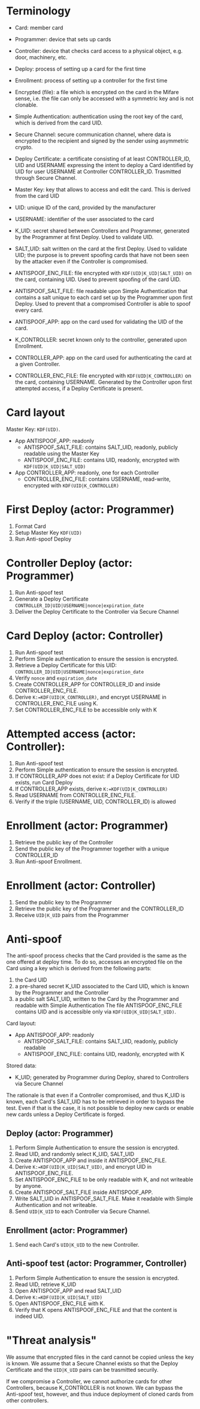 Terminology
===
 - Card: member card
 - Programmer: device that sets up cards
 - Controller: device that checks card access to a physical object, e.g. door, machinery, etc.
 - Deploy: process of setting up a card for the first time
 - Enrollment: process of setting up a controller for the first time
 - Encrypted (file): a file which is encrypted on the card in the Mifare sense, i.e. the file can only be accessed with
   a symmetric key and is not clonable.
 - Simple Authentication: authentication using the root key of the card, which is derived from the card UID.
 - Secure Channel: secure communication channel, where data is encrypted to the recipient and signed by the sender
   using asymmetric crypto.
 - Deploy Certificate: a certificate consisting of at least CONTROLLER_ID, UID and USERNAME expressing the intent to
   deploy a Card identified by UID for user USERNAME at Controller CONTROLLER_ID. Trasmitted through Secure Channel.
 - Master Key: key that allows to access and edit the card. This is derived from the card UID



 - UID: unique ID of the card, provided by the manufacturer
 - USERNAME: identifier of the user associated to the card

 - K_UID: secret shared between Controllers and Programmer, generated by the Programmer at first Deploy. Used to
   validate UID.
 - SALT_UID: salt written on the card at the first Deploy. Used to validate UID; the purpose is to prevent spoofing
   cards that have not been seen by the attacker even if the Controller is compromised.
 - ANTISPOOF_ENC_FILE: file encrypted with `KDF(UID|K_UID|SALT_UID)` on the card, containing UID. Used to prevent
   spoofing of the card UID.
 - ANTISPOOF_SALT_FILE: file readable upon Simple Authentication that contains a salt unique to each card set up by the
   Programmer upon first Deploy. Used to prevent that a compromised Controller is able to spoof every card.
 - ANTISPOOF_APP: app on the card used for validating the UID of the card.

 - K_CONTROLLER: secret known only to the controller, generated upon Enrollment.
 - CONTROLLER_APP: app on the card used for authenticating the card at a given Controller.
 - CONTROLLER_ENC_FILE: file encrypted with `KDF(UID|K_CONTROLLER)` on the card, containing USERNAME. Generated by the
   Controller upon first attempted access, if a Deploy Certificate is present.

Card layout
===
Master Key: `KDF(UID)`.
  - App ANTISPOOF_APP: readonly
    - ANTISPOOF_SALT_FILE: contains SALT_UID, readonly, publicly readable using the Master Key
    - ANTISPOOF_ENC_FILE: contains UID, readonly, encrypted with `KDF(UID|K_UID|SALT_UID)`
  - App CONTROLLER_APP: readonly, one for each Controller
    - CONTROLLER_ENC_FILE: contains USERNAME, read-write, encrypted with `KDF(UID|K_CONTROLLER)`


First Deploy (actor: Programmer)
===
  1. Format Card
  2. Setup Master Key `KDF(UID)`
  3. Run Anti-spoof Deploy

Controller Deploy (actor: Programmer)
===
  1. Run Anti-spoof test
  2. Generate a Deploy Certificate `CONTROLLER_ID|UID|USERNAME|nonce|expiration_date`
  3. Deliver the Deploy Certificate to the Controller via Secure Channel


Card Deploy (actor: Controller)
===
  1. Run Anti-spoof test
  2. Perform Simple authentication to ensure the session is encrypted.
  3. Retrieve a Deploy Certificate for this UID: `CONTROLLER_ID|UID|USERNAME|nonce|expiration_date`
  4. Verify `nonce` and `expiration_date`
  5. Create CONTROLLER_APP for CONTROLLER_ID and inside CONTROLLER_ENC_FILE.
  6. Derive `K:=KDF(UID|K_CONTROLLER)`, and encrypt USERNAME in CONTROLLER_ENC_FILE using K.
  7. Set CONTROLLER_ENC_FILE to be accessible only with K

Attempted access (actor: Controller):
===
  1. Run Anti-spoof test
  2. Perform Simple authentication to ensure the session is encrypted.
  3. If CONTROLLER_APP does not exist: if a Deploy Certificate for UID exists, run Card Deploy
  4. If CONTROLLER_APP exists, derive `K:=KDF(UID|K_CONTROLLER)`
  5. Read USERNAME from CONTROLLER_ENC_FILE.
  6. Verify if the triple (USERNAME, UID, CONTROLLER_ID) is allowed

Enrollment (actor: Programmer)
===
  1. Retrieve the public key of the Controller
  2. Send the public key of the Programmer together with a unique CONTROLLER_ID
  3. Run Anti-spoof Enrollment.

Enrollment (actor: Controller)
===
  1. Send the public key to the Programmer
  2. Retrieve the public key of the Programmer and the CONTROLLER_ID
  3. Receive `UID|K_UID` pairs from the Programmer

Anti-spoof
===

The anti-spoof process checks that the Card provided is the same as the one offered at deploy time.
To do so, accesses an encrypted file on the Card using a key which is derived from the following parts:
  1. the Card UID
  2. a pre-shared secret K_UID associated to the Card UID, which is known by the Programmer and the Controller
  3. a public salt SALT_UID, written to the Card by the Programmer and readable with Simple Authentication
The file ANTISPOOF_ENC_FILE contains UID and is accessible only via `KDF(UID|K_UID|SALT_UID)`.

Card layout:
  - App ANTISPOOF_APP: readonly
    - ANTISPOOF_SALT_FILE: contains SALT_UID, readonly, publicly readable
    - ANTISPOOF_ENC_FILE: contains UID, readonly, encrypted with K

Stored data:
  - K_UID; generated by Programmer during Deploy, shared to Controllers via Secure Channel

The rationale is that even if a Controller compromised, and thus K_UID is known, each Card's SALT_UID has to be
retrieved in order to bypass the test. Even if that is the case, it is not possible to deploy new cards or enable new
cards unless a Deploy Certificate is forged.

Deploy (actor: Programmer)
---
  1. Perform Simple Authentication to ensure the session is encrypted.
  2. Read UID, and randomly select K_UID, SALT_UID
  3. Create ANTISPOOF_APP and inside it ANTISPOOF_ENC_FILE.
  4. Derive `K:=KDF(UID|K_UID|SALT_UID)`, and encrypt UID in ANTISPOOF_ENC_FILE.
  5. Set ANTISPOOF_ENC_FILE to be only readable with K, and not writeable by anyone.
  6. Create ANTISPOOF_SALT_FILE inside ANTISPOOF_APP.
  7. Write SALT_UID in ANTISPOOF_SALT_FILE. Make it readable with Simple Authentication and not writeable.
  8. Send `UID|K_UID` to each Controller via Secure Channel.

Enrollment (actor: Programmer)
---
  1. Send each Card's `UID|K_UID` to the new Controller.

Anti-spoof test (actor: Programmer, Controller)
---
  1. Perform Simple Authentication to ensure the session is encrypted.
  2. Read UID, retrieve K_UID
  3. Open ANTISPOOF_APP and read SALT_UID
  4. Derive `K:=KDF(UID|K_UID|SALT_UID)`
  5. Open ANTISPOOF_ENC_FILE with K.
  6. Verify that K opens ANTISPOOF_ENC_FILE and that the content is indeed UID.


"Threat analysis"
===
We assume that encrypted files in the card cannot be copied unless the key is known.
We assume that a Secure Channel exists so that the Deploy Certificate and the `UID|K_UID` pairs can be trasmitted
securily.

If we compromise a Controller, we cannot authorize cards for other Controllers, because K_CONTROLLER is not known.
We can bypass the Anti-spoof test, however, and thus induce deployment of cloned cards from other controllers.

